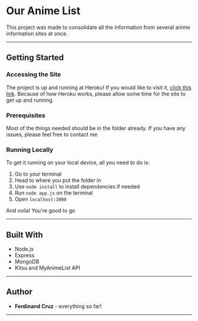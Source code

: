 # Our Anime List
This project was made to consolidate all the information from several anime information sites at once.
___

## Getting Started
### Accessing the Site
The project is up and running at Heroku! If you would like to visit it, [click this link](http://our-anime-list-fc.herokuapp.com/). Because of how Heroku works, please allow some time for the site to get up and running.

### Prerequisites
Most of the things needed should be in the folder already. If you have any issues, please feel free to contact me

### Running Locally
To get it running on your local device, all you need to do is:
1. Go to your terminal
2. Head to where you put the folder in
3. Use `node install` to install dependencies  if needed
4. Run `node app.js` on the terminal
5. Open `localhost:3000`

And voila! You're good to go
___

## Built With
- Node.js
- Express
- MongoDB
- Kitsu and MyAnimeList API
___

## Author
* **Ferdinand Cruz** - everything so far!
___
